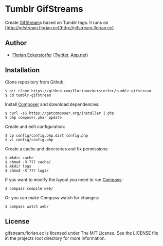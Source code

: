 Tumblr GifStreams
=================

Create [GifStream](http://gifstream.in)s based on Tumblr tags. It runs on [http://gifstream.florian.ec](http://gifstream.florian.ec).

Author
------

- [Florian Eckerstorfer](http://florian.ec) ([Twitter](http://twitter.com/Florian_), [App.net](http://app.net/florian))

Installation
------------

Clone repository from Github:

    $ git clone https://github.com/florianeckerstorfer/tumblr-gifstream
    $ cd tumblr-gifstream

Install [Composer](http://getcomposer.org) and download dependencies:

    $ curl -sS https://getcomposer.org/installer | php
    $ php composer.phar update

Create and edit configuration:

    $ cp config/config.php.dist config.php
    $ vi config/config.php

Create a cache and directories and fix permissions:

    $ mkdir cache
    $ chmod -R 777 cache/
    $ mkdir logs
    $ chmod -R 777 logs/

If you want to modify the layout you need to run [Compass](http://gifstream.in/s/http://gifstream.florian.ec/game+of+thrones.json):

    $ compass compile web/

Or you can make Compass watch for changes:

    $ compass watch web/


License
-------

gifstream.florian.ec is licensed under The MIT License. See the LICENSE file in the projects root directory for more information.
